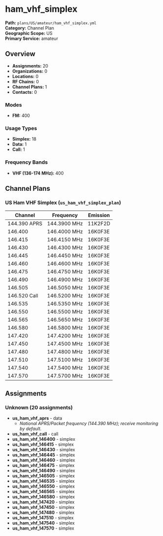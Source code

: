# ham_vhf_simplex

**Path:** `plans/US/amateur/ham_vhf_simplex.yml`  
**Category:** Channel Plan  
**Geographic Scope:** US  
**Primary Service:** amateur  

## Overview

- **Assignments:** 20
- **Organizations:** 0
- **Locations:** 0
- **RF Chains:** 0
- **Channel Plans:** 1
- **Contacts:** 0

### Modes
- **FM:** 400

### Usage Types
- **Simplex:** 18
- **Data:** 1
- **Call:** 1

### Frequency Bands
- **VHF (136-174 MHz):** 400

## Channel Plans

### US Ham VHF Simplex (`us_ham_vhf_simplex_plan`)

| Channel | Frequency | Emission |
|---------|-----------|----------|
| 144.390 APRS | 144.3900 MHz | 11K2F2D |
| 146.400 | 146.4000 MHz | 16K0F3E |
| 146.415 | 146.4150 MHz | 16K0F3E |
| 146.430 | 146.4300 MHz | 16K0F3E |
| 146.445 | 146.4450 MHz | 16K0F3E |
| 146.460 | 146.4600 MHz | 16K0F3E |
| 146.475 | 146.4750 MHz | 16K0F3E |
| 146.490 | 146.4900 MHz | 16K0F3E |
| 146.505 | 146.5050 MHz | 16K0F3E |
| 146.520 Call | 146.5200 MHz | 16K0F3E |
| 146.535 | 146.5350 MHz | 16K0F3E |
| 146.550 | 146.5500 MHz | 16K0F3E |
| 146.565 | 146.5650 MHz | 16K0F3E |
| 146.580 | 146.5800 MHz | 16K0F3E |
| 147.420 | 147.4200 MHz | 16K0F3E |
| 147.450 | 147.4500 MHz | 16K0F3E |
| 147.480 | 147.4800 MHz | 16K0F3E |
| 147.510 | 147.5100 MHz | 16K0F3E |
| 147.540 | 147.5400 MHz | 16K0F3E |
| 147.570 | 147.5700 MHz | 16K0F3E |

## Assignments

### Unknown (20 assignments)

- **us_ham_vhf_aprs** - data
  - *National APRS/Packet frequency (144.390 MHz); receive monitoring by default.*
- **us_ham_vhf_call** - call
- **us_ham_vhf_146400** - simplex
- **us_ham_vhf_146415** - simplex
- **us_ham_vhf_146430** - simplex
- **us_ham_vhf_146445** - simplex
- **us_ham_vhf_146460** - simplex
- **us_ham_vhf_146475** - simplex
- **us_ham_vhf_146490** - simplex
- **us_ham_vhf_146505** - simplex
- **us_ham_vhf_146535** - simplex
- **us_ham_vhf_146550** - simplex
- **us_ham_vhf_146565** - simplex
- **us_ham_vhf_146580** - simplex
- **us_ham_vhf_147420** - simplex
- **us_ham_vhf_147450** - simplex
- **us_ham_vhf_147480** - simplex
- **us_ham_vhf_147510** - simplex
- **us_ham_vhf_147540** - simplex
- **us_ham_vhf_147570** - simplex
